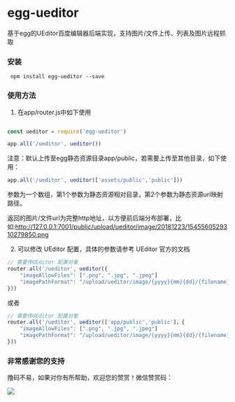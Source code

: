 # egg-ueditor
基于egg的UEditor百度编辑器后端实现，支持图片/文件上传、列表及图片远程抓取

### 安装

```
 npm install egg-ueditor --save
```

### 使用方法


1. 在app/router.js中如下使用
```javascript

const ueditor = require('egg-ueditor')

app.all('/ueditor', ueditor())
```
   注意：默认上传至egg静态资源目录app/public，若需要上传至其他目录，如下使用：
```javascript
app.all('/ueditor', ueditor(['assets/public','public']))
```
   参数为一个数组，第1个参数为静态资源相对目录，第2个参数为静态资源url映射路径。
   
   返回的图片/文件url为完整http地址，以方便前后端分布部署，比如:http://127.0.0.1:7001/public/upload/ueditor/image/20181223/1545560529310279850.png
     
2. 可以修改 UEditor 配置，具体的参数请参考 UEditor 官方的文档
```javascript
// 需要传UEditor 配置对象
router.all('/ueditor', ueditor({
	"imageAllowFiles": [".png", ".jpg", ".jpeg"]
	"imagePathFormat": "/upload/ueditor/image/{yyyy}{mm}{dd}/{filename}"  // 保存为原文件名
}))
```
  或者
```javascript
// 需要传UEditor 配置对象
router.all('/ueditor', ueditor(['app/public','public']，{
	"imageAllowFiles": [".png", ".jpg", ".jpeg"]
	"imagePathFormat": "/upload/ueditor/image/{yyyy}{mm}{dd}/{filename}"  // 保存为原文件名
}))
```
### 非常感谢您的支持
撸码不易，如果对你有所帮助，欢迎您的赞赏！微信赞赏码：

![](https://raw.githubusercontent.com/wiki/inmyjs/asweb/images/20180831154543.jpg)
